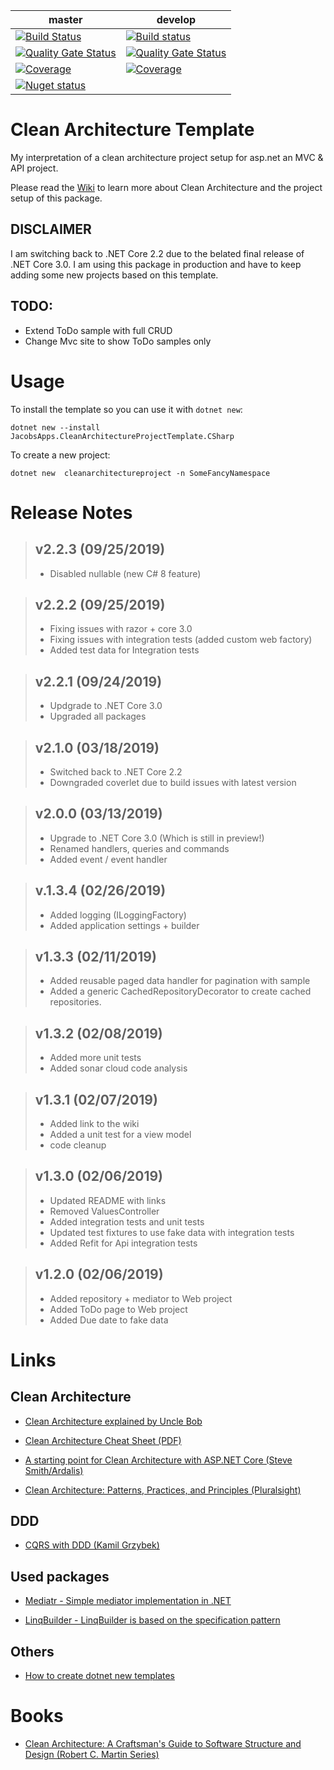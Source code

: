 | master | develop | 
| --- | --- |
| [![Build Status](https://dev.azure.com/JacobsApps/CleanArchitectureTemplate/_apis/build/status/jacobduijzer.CleanArchitectureTemplate?branchName=master)](https://dev.azure.com/JacobsApps/CleanArchitectureTemplate/_build/latest?definitionId=1&branchName=master) | [![Build status](https://ci.appveyor.com/api/projects/status/utcs7j2r5xsli0in/branch/develop?svg=true)](https://ci.appveyor.com/project/jacobduijzer/cleanarchitecturetemplate-wxbn3/branch/develop) | 
| [![Quality Gate Status](https://sonarcloud.io/api/project_badges/measure?branch=master&project=CleanArchitectureTemplate&metric=alert_status)](https://sonarcloud.io/dashboard?id=CleanArchitectureTemplate&branch=master) | [![Quality Gate Status](https://sonarcloud.io/api/project_badges/measure?branch=develop&project=CleanArchitectureTemplate&metric=alert_status)](https://sonarcloud.io/dashboard?id=CleanArchitectureTemplate&branch=develop) | 
| [![Coverage](https://sonarcloud.io/api/project_badges/measure?branch=master&project=CleanArchitectureTemplate&metric=coverage)](https://sonarcloud.io/dashboard?id=CleanArchitectureTemplate&branch=master) | [![Coverage](https://sonarcloud.io/api/project_badges/measure?branch=develop&project=CleanArchitectureTemplate&metric=coverage)](https://sonarcloud.io/dashboard?id=CleanArchitectureTemplate&branch=develop) |  [![Coverage](https://sonarcloud.io/api/project_badges/measure?branch=xxxster&project=CleanArchitectureTemplate&metric=coverage)](https://sonarcloud.io/dashboard?id=CleanArchitectureTemplate&branch=xxx) |
| [![Nuget status](https://buildstats.info/nuget/JacobsApps.CleanArchitectureProjectTemplate.CSharp?includePreReleases=false)](https://www.nuget.org/packages/JacobsApps.CleanArchitectureProjectTemplate.CSharp/) | |


# Clean Architecture Template

My interpretation of a clean architecture project setup for asp.net an MVC & API project. 

Please read the [Wiki](https://github.com/jacobduijzer/CleanArchitectureTemplate/wiki) to learn more about Clean Architecture and the project setup of this package.

## DISCLAIMER

I am switching back to .NET Core 2.2 due to the belated final release of .NET Core 3.0. I am using this package in production and have to keep adding some new projects based on this template.

## TODO: 

* Extend ToDo sample with full CRUD
* Change Mvc site to show ToDo samples only

# Usage

To install the template so you can use it with `dotnet new`:

```
dotnet new --install JacobsApps.CleanArchitectureProjectTemplate.CSharp 
```

To create a new project:
```
dotnet new  cleanarchitectureproject -n SomeFancyNamespace
```

# Release Notes

> ## v2.2.3 (09/25/2019)
> - Disabled nullable (new C# 8 feature)

> ## v2.2.2 (09/25/2019)
> - Fixing issues with razor + core 3.0
> - Fixing issues with integration tests (added custom web factory)
> - Added test data for Integration tests

> ## v2.2.1 (09/24/2019)
> - Updgrade to .NET Core 3.0
> - Upgraded all packages

> ## v2.1.0 (03/18/2019)
> - Switched back to .NET Core 2.2
> - Downgraded coverlet due to build issues with latest version

> ## v2.0.0 (03/13/2019)
> - Upgrade to .NET Core 3.0 (Which is still in preview!)
> - Renamed handlers, queries and commands
> - Added event / event handler

> ## v.1.3.4 (02/26/2019)
> - Added logging (ILoggingFactory)
> - Added application settings + builder

> ## v1.3.3 (02/11/2019)
> - Added reusable paged data handler for pagination with sample
> - Added a generic CachedRepositoryDecorator to create cached repositories.

> ## v1.3.2 (02/08/2019)
> - Added more unit tests 
> - Added sonar cloud code analysis

> ## v1.3.1 (02/07/2019)
> - Added link to the wiki
> - Added a unit test for a view model
> - code cleanup

> ## v1.3.0 (02/06/2019)
> - Updated README with links
> - Removed ValuesController
> - Added integration tests and unit tests
> - Updated test fixtures to use fake data with integration tests
> - Added Refit for Api integration tests

> ## v1.2.0 (02/06/2019)
> - Added repository + mediator to Web project
> - Added ToDo page to Web project
> - Added Due date to fake data

# Links

## Clean Architecture

- [Clean Architecture explained by Uncle Bob](http://blog.cleancoder.com/uncle-bob/2012/08/13/the-clean-architecture.html)

- [Clean Architecture Cheat Sheet (PDF)](https://www.planetgeek.ch/wp-content/uploads/2016/03/Clean-Architecture-V1.0.pdf)

- [A starting point for Clean Architecture with ASP.NET Core (Steve Smith/Ardalis)](https://github.com/ardalis/CleanArchitecture)

- [Clean Architecture: Patterns, Practices, and Principles (Pluralsight)](https://www.pluralsight.com/courses/clean-architecture-patterns-practices-principles)

## DDD

- [CQRS with DDD (Kamil Grzybek)](http://www.kamilgrzybek.com/design/simple-cqrs-implementation-with-raw-sql-and-ddd/)

## Used packages

- [Mediatr - Simple mediator implementation in .NET](https://github.com/jbogard/MediatR)
  
- [LinqBuilder - LinqBuilder is based on the specification pattern](https://github.com/Baune8D/linqbuilder)

## Others

- [How to create dotnet new templates](https://blogs.msdn.microsoft.com/dotnet/2017/04/02/how-to-create-your-own-templates-for-dotnet-new/)

# Books

- [Clean Architecture: A Craftsman's Guide to Software Structure and Design (Robert C. Martin Series)](https://www.amazon.com/Clean-Architecture-Craftsmans-Software-Structure/dp/0134494164)
